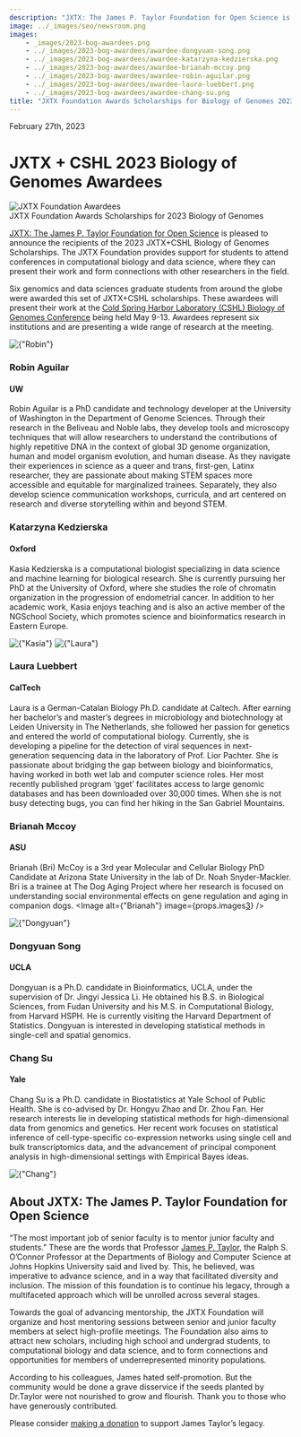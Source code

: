 ```yaml
---
description: "JXTX: The James P. Taylor Foundation for Open Science is pleased to announce the 2023 scholarship recipients."
image: ../_images/seo/newsroom.png
images:
    - _images/2023-bog-awardees.png
    - ../_images/2023-bog-awardees/awardee-dongyuan-song.png
    - ../_images/2023-bog-awardees/awardee-katarzyna-kedzierska.png
    - ../_images/2023-bog-awardees/awardee-brianah-mccoy.png
    - ../_images/2023-bog-awardees/awardee-robin-aguilar.png
    - ../_images/2023-bog-awardees/awardee-laura-luebbert.png
    - ../_images/2023-bog-awardees/awardee-chang-su.png
title: "JXTX Foundation Awards Scholarships for Biology of Genomes 2023"
---
```


<Date>February 27th, 2023</Date>

# JXTX + CSHL 2023 Biology of Genomes Awardees

<Image alt="JXTX Foundation Awardees" image={props.images[0]} />

<Figcaption>JXTX Foundation Awards Scholarships for 2023 Biology of Genomes</Figcaption>

[JXTX: The James P. Taylor Foundation for Open Science][1] is pleased to announce the recipients of the 2023 JXTX+CSHL Biology of Genomes Scholarships. The JXTX Foundation provides support for students to attend conferences in computational biology and data science, where they can present their work and form connections with other researchers in the field.

Six genomics and data sciences graduate students from around the globe were awarded this set of JXTX+CSHL scholarships. These awardees will present their work at the [Cold Spring Harbor Laboratory (CSHL) Biology of Genomes Conference][2] being held May 9-13. Awardees represent six institutions and are presenting a wide range of research at the meeting.

<Awardees>
<GridUnus>

<Awardee>
<Image alt={"Robin"} image={props.images[4]} />
<AwardeeContent>
<h3>Robin Aguilar</h3>
<h4>UW</h4>

Robin Aguilar is a PhD candidate and technology developer at the University of Washington in the Department of Genome Sciences. Through their research in the Beliveau and Noble labs, they develop tools and microscopy techniques that will allow researchers to understand the contributions of highly repetitive DNA in the context of global 3D genome organization, human and model organism evolution, and human disease. As they navigate their experiences in science as a queer and trans, first-gen, Latinx researcher, they are passionate about making STEM spaces more accessible and equitable for marginalized trainees. Separately, they also develop science communication workshops, curricula, and art centered on research and diverse storytelling within and beyond STEM.

</AwardeeContent>
</Awardee>


<Awardee>
<AwardeeContent>
<h3>Katarzyna Kedzierska</h3>
<h4>Oxford</h4>

Kasia Kedzierska is a computational biologist specializing in data science and machine learning for biological research. She is currently pursuing her PhD at the University of Oxford, where she studies the role of chromatin organization in the progression of endometrial cancer. In addition to her academic work, Kasia enjoys teaching and is also an active member of the NGSchool Society, which promotes science and bioinformatics research in Eastern Europe.

</AwardeeContent>
<Image alt={"Kasia"} image={props.images[2]} />
</Awardee>



<Awardee>
<Image alt={"Laura"} image={props.images[5]} />
<AwardeeContent>

<h3>Laura Luebbert</h3>
<h4>CalTech</h4>

Laura is a German-Catalan Biology Ph.D. candidate at Caltech. After earning her bachelor’s and master’s degrees in microbiology and biotechnology at Leiden University in The Netherlands, she followed her passion for genetics and entered the world of computational biology. Currently, she is developing a pipeline for the detection of viral sequences in next-generation sequencing data in the laboratory of Prof. Lior Pachter. She is passionate about bridging the gap between biology and bioinformatics, having worked in both wet lab and computer science roles. Her most recently published program ‘gget’ facilitates access to large genomic databases and has been downloaded over 30,000 times. When she is not busy detecting bugs, you can find her hiking in the San Gabriel Mountains.

</AwardeeContent>
</Awardee>

<Awardee>
<AwardeeContent>
<h3>Brianah Mccoy</h3>
<h4>ASU</h4>

Brianah (Bri) McCoy is a 3rd year Molecular and Cellular Biology PhD Candidate at Arizona State University in the lab of Dr. Noah Snyder-Mackler. Bri is a trainee at The Dog Aging Project where her research is focused on understanding social environmental effects on gene regulation and aging in companion dogs.
</AwardeeContent>
<Image alt={"Brianah"} image={props.images[3]} />
</Awardee>

<Awardee>
<Image alt={"Dongyuan"} image={props.images[1]} />
<AwardeeContent>
<h3>Dongyuan Song</h3>
<h4>UCLA</h4>

Dongyuan is a Ph.D. candidate in Bioinformatics, UCLA, under the supervision of Dr. Jingyi Jessica Li. He obtained his B.S. in Biological Sciences, from Fudan University and his M.S. in Computational Biology, from Harvard HSPH. He is currently visiting the Harvard Department of Statistics. Dongyuan is interested in developing statistical methods in single-cell and spatial genomics.

</AwardeeContent>
</Awardee>

<Awardee>
<AwardeeContent>
<h3>Chang Su</h3>
<h4>Yale</h4>

Chang Su is a Ph.D. candidate in Biostatistics at Yale School of Public Health. She is co-advised by Dr. Hongyu Zhao and Dr. Zhou Fan. Her research interests lie in developing statistical methods for high-dimensional data from genomics and genetics. Her recent work focuses on statistical inference of cell-type-specific co-expression networks using single cell and bulk transcriptomics data, and the advancement of principal component analysis in high-dimensional settings with Empirical Bayes ideas.

</AwardeeContent>
<Image alt={"Chang"} image={props.images[6]} />
</Awardee>

</GridUnus>
</Awardees>

## About JXTX: The James P. Taylor Foundation for Open Science

“The most important job of senior faculty is to mentor junior faculty and students.” These are the words that Professor [James P. Taylor][3], the Ralph S. O’Connor Professor at the Departments of Biology and Computer Science at Johns Hopkins University said and lived by. This, he believed, was imperative to advance science, and in a way that facilitated diversity and inclusion. The mission of this foundation is to continue his legacy, through a multifaceted approach which will be unrolled across several stages.

Towards the goal of advancing mentorship, the JXTX Foundation will organize and host mentoring sessions between senior and junior faculty members at select high-profile meetings. The Foundation also aims to attract new scholars, including high school and undergrad students, to computational biology and data science, and to form connections and opportunities for members of underrepresented minority populations.

According to his colleagues, James hated self-promotion. But the community would be done a grave disservice if the seeds planted by Dr.Taylor were not nourished to grow and flourish. Thank you to those who have generously contributed.

Please consider [making a donation][4] to support James Taylor’s legacy.

[1]: /about
[2]: https://meetings.cshl.edu/meetings.aspx?meet=GENOME&year=23
[3]: https://galaxyproject.org/jxtx/
[4]: /donate
